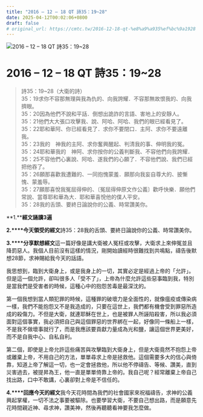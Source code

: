 ```yaml
---
title: "2016 – 12 – 18 QT 詩35：19~28"
date: 2025-04-12T00:02:06+0800
draft: false
# original_url: https://cmtc.tw/2016-12-18-qt-%e8%a9%a935%ef%bc%9a1928
---
```


![2016 – 12 – 18 QT 詩35：19~28](/images/qt.jpg   "2016 – 12 – 18 QT 詩35：19~28")

# 2016 – 12 – 18 QT 詩35：19~28

> 詩35：19~28（大衛的詩）  
> 35：19求你不容那無理與我為仇的、向我誇耀．不容那無故恨我的、向我擠眼。  
> 35：20因為他們不說和平話．倒想出詭詐的言語、害地上的安靜人。  
> 35：21他們大大張口攻擊我、說、阿哈、阿哈、我們的眼已經看見了。  
> 35：22耶和華阿、你已經看見了．求你不要閉口．主阿、求你不要遠離我。  
> 35：23我的　神我的主阿、求你奮興醒起、判清我的事、伸明我的冤。  
> 35：24耶和華我的　神阿、求你按你的公義判斷我、不容他們向我誇耀．  
> 35：25不容他們心裏說、阿哈、遂我們的心願了．不容他們說、我們已經把他吞了。  
> 35：26願那喜歡我遭難的、一同抱愧蒙羞．願那向我妄自尊大的、披慚愧、蒙羞辱。  
> 35：27願那喜悅我冤屈得伸的、〔冤屈得伸原文作公義〕歡呼快樂．願他們常說、當尊耶和華為大．耶和華喜悅他的僕人平安。  
> 35：28我的舌頭、要終日論說你的公義、時常讚美你。

**1.****經文誦讀3遍**

**2.****今天領受的經文**詩35：28我的舌頭、要終日論說你的公義、時常讚美你。

**3.****分享默想經文**這一篇好像是講大衛被人冤枉或攻擊，大衛求上來伸冤並且降罰惡人。我個人目前沒有這樣的情況，剛開始讀經時很難找到共鳴點，禱告後默想28節，求神賜給我今天的話語。

我思想到，臨到大衛身上，或是我身上的一切，其實必定是經過上帝的「允許」。但是這一個允許，卻叫很多人「受不了」，上帝為什麼允許這些惡事臨到我，特別是當我們是受害者的時候，這種心中的抱怨苦毒是最深沈的。

第一個我想到當人類犯罪的時候，這種罪的破壞力是全面性的，就像瘟疫或傳染病一樣，我們不能抱怨又不是我造成的，只要在這世上，我們都有機會受到罪惡所造成的殺傷力。不但是大衛，就連耶穌在世上，也是被罪人所誣陷殺害，所以我必須面對這個事實，我必須把自己與這個罪惡的世界綁在一起，好像同一條船上一樣，不是我不做壞事就行了，而是我應該要貢獻力量成為光和鹽，讓這個世界更美好，而不是自我中心、自私自利。

第二個，即使是上帝允許這些痛苦與攻擊臨到大衛身上，但是大衛竟然不抱怨上帝或離棄上帝，不用自己的方法，單單尋求上帝是拯救他。這個需要多大的信心與倚靠，知道上帝了解這一切，也一定會拯救他，所以他不停禱告、等候、讚美，直到災害過去，被提昇為王，他一直是單單倚靠上帝的。我自己呢？經常離棄上帝自己找出路，口中不敢講，心裏卻對上帝是不信任的。

**4.****回應今天的經文**我今天花時間為我們的社會國家來祝福禱告，求神的公義興起掌權，一切不法之事要被驅除。也要學習大衛，不要自己想出路，而是願意先花時間親近神、尋求神，讚美神，然後再聽聽看神要我怎麼做。